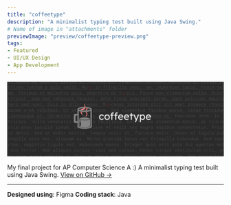 ```yaml
---
title: "coffeetype"
description: "A minimalist typing test built using Java Swing."
# Name of image in "attachments" folder
previewImage: "preview/coffeetype-preview.png"
tags:
- Featured
- UI/UX Design
- App Development
---
```


![](attachments/preview/coffeetype-preview.png)

My final project for AP Computer Science A :) A minimalist typing test built using Java Swing.
[View on GitHub →](https://github.com/brendan-ch/coffeetype)

---

**Designed using**: Figma
**Coding stack**: Java